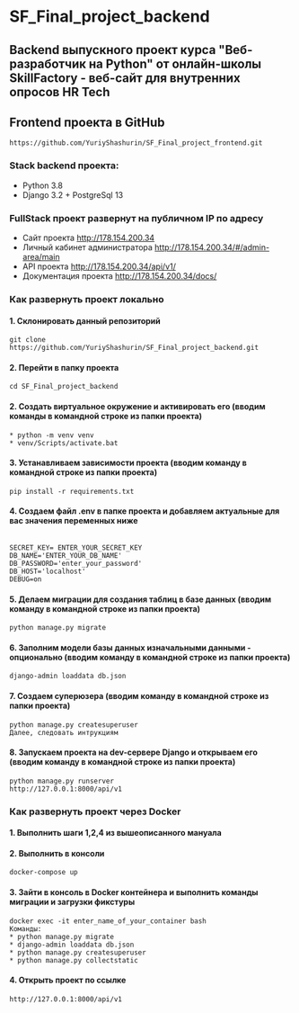 # SF_Final_project_backend
## Backend выпускного проект курса "Веб-разработчик на Python" от онлайн-школы SkillFactory - веб-сайт для внутренних опросов HR Tech

## Frontend проекта в GitHub
```
https://github.com/YuriyShashurin/SF_Final_project_frontend.git
```

### Stack backend проекта:

* Python 3.8
* Django 3.2 + PostgreSql 13

### FullStack проект развернут на публичном IP по адресу 

* Сайт проекта http://178.154.200.34
* Личный кабинет администратора http://178.154.200.34/#/admin-area/main
* API проекта http://178.154.200.34/api/v1/
* Документация проекта http://178.154.200.34/docs/

### Как развернуть проект локально

#### 1. Cклонировать данный репозиторий

```
git clone https://github.com/YuriyShashurin/SF_Final_project_backend.git
```

#### 2. Перейти в папку проекта

```
cd SF_Final_project_backend
```

#### 2. Создать виртуальное окружение и активировать его (вводим команды в командной строке из папки проекта)

```
* python -m venv venv
* venv/Scripts/activate.bat
```

#### 3. Устанавливаем зависимости проекта (вводим команду в командной строке из папки проекта)

```
pip install -r requirements.txt
```
#### 4. Создаем файл .env в папке проекта и добавляем актуальные для вас значения переменных ниже

```

SECRET_KEY= ENTER_YOUR_SECRET_KEY
DB_NAME='ENTER_YOUR_DB_NAME'
DB_PASSWORD='enter_your_password'
DB_HOST='localhost'
DEBUG=on
```

#### 5. Делаем миграции для создания таблиц в базе данных (вводим команду в командной строке из папки проекта)

```
python manage.py migrate
```

#### 6. Заполним модели базы данных изначальными данными - опционально (вводим команду в командной строке из папки проекта)

```
django-admin loaddata db.json
```

#### 7. Создаем суперюзера  (вводим команду в командной строке из папки проекта)

```
python manage.py createsuperuser
Далее, следовать интрукциям
```

#### 8. Запускаем проекта на dev-сервере Django и открываем его  (вводим команду в командной строке из папки проекта)

```
python manage.py runserver
http://127.0.0.1:8000/api/v1
```


### Как развернуть проект через Docker

#### 1. Выполнить шаги 1,2,4 из вышеописанного мануала

#### 2. Выполнить в консоли 
```
docker-compose up
```
#### 3. Зайти в консоль в Docker контейнера и выполнить команды миграции и загрузки фикстуры
```
docker exec -it enter_name_of_your_container bash
Команды: 
* python manage.py migrate
* django-admin loaddata db.json
* python manage.py createsuperuser
* python manage.py collectstatic
```

#### 4. Открыть проект по ссылке
```
http://127.0.0.1:8000/api/v1
```

